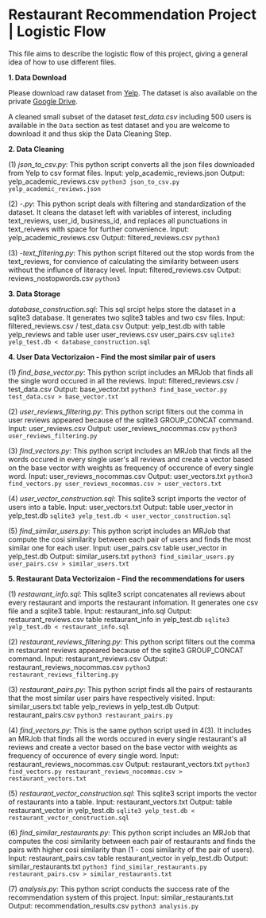 # Restaurant Recommendation Project | Logistic Flow

This file aims to describe the logistic flow of this project, giving a general idea of how to use different files.

**1. Data Download**

Please download raw dataset from [Yelp](https://www.yelp.com/dataset_challenge). The dataset is also available on the private [Google Drive]().

A cleaned small subset of the dataset _test_data.csv_ including 500 users is available in the <code>Data</code> section as test dataset and you are welcome to download it and thus skip the Data Cleaning Step.

**2. Data Cleaning**

(1) _json_to_csv.py_: This python script converts all the json files downloaded from Yelp to csv format files.
	Input: yelp_academic_reviews.json
	Output: yelp_academic_reviews.csv
	```
	python3 json_to_csv.py yelp_academic_reviews.json
	```

(2) _-.py_: This python script deals with filtering and standardization of the dataset. It cleans the dataset left with variables of interest, including text_reviews, user_id, business_id, and replaces all punctuations in text_reivews with space for further convenience.
	Input: yelp_academic_reviews.csv
	Output: filtered_reviews.csv
	```
	python3 
	```

(3) _-text_filtering.py_: This python script filtered out the stop words from the text_reviews, for convience of calculating the similarity between users without the influnce of literacy level.
	Input: filtered_reviews.csv
	Output: reviews_nostopwords.csv
	```
	python3
	```

**3. Data Storage**

_database_construction.sql_: This sql srcipt helps store the dataset in a sqlite3 database. It generates two sqlite3 tables and two csv files.
	Input: filtered_reviews.csv / test_data.csv 
	Output: yelp_test.db with table yelp_reviews and table user
			user_reviews.csv
			user_pairs.csv
	```
	sqlite3 yelp_test.db < database_construction.sql
	```

**4. User Data Vectorizaion - Find the most similar pair of users**

(1) _find_base_vector.py_: This python script includes an MRJob that finds all the single word occured in all the reviews.
	Input: filtered_reviews.csv / test_data.csv
	Output: base_vector.txt
	```
	python3 find_base_vector.py test_data.csv > base_vector.txt
	```

(2) _user_reviews_filtering.py_: This python script filters out the comma in user reviews appeared because of the sqlite3 GROUP_CONCAT command.
	Input: user_reviews.csv
	Output: user_reviews_nocommas.csv
	```
	python3 user_reviews_filtering.py
	```

(3) _find_vectors.py_: This python script includes an MRJob that finds all the words occured in every single user's all reviews and create a vector based on the base vector with weights as frequency of occurence of every single word.
	Input: user_reviews_nocommas.csv
	Output: user_vectors.txt
	```
	python3 find_vectors.py user_reviews_nocommas.csv > user_vectors.txt
	```

(4) _user_vector_construction.sql_: This sqlite3 script imports the vector of users into a table.
	Input: user_vectors.txt
	Output: table user_vector in yelp_test.db
	```
	sqlite3 yelp_test.db < user_vector_construction.sql
	```

(5) _find_similar_users.py_: This python script includes an MRJob that compute the cosi similarity between each pair of users and finds the most similar one for each user.
	Input: user_pairs.csv
		   table user_vector in yelp_test.db
	Output: similar_users.txt
	```
	python3 find_similar_users.py user_pairs.csv > similar_users.txt
	```

**5. Restaurant Data Vectorizaion - Find the recommendations for users**

(1) _restaurant_info.sql_: This sqlite3 script concatenates all reviews about every restaurant and imports the restaurant infomation. It generates one csv file and a sqlite3 table.
	Input: restaurant_info.sql
	Output: restaurant_reviews.csv
			table restaurant_info in yelp_test.db
	```
	sqlite3 yelp_test.db < restaurant_info.sql
	```

(2) _restaurant_reviews_filtering.py_: This python script filters out the comma in restaurant reviews appeared because of the sqlite3 GROUP_CONCAT command.
	Input: restaurant_reviews.csv
	Output: restaurant_reviews_nocommas.csv
	```
	python3 restaurant_reviews_filtering.py
	```

(3) _restaurant_pairs.py_: This python script finds all the pairs of restaurants that the most similar user pairs have respectively visited.
	Input: similar_users.txt
		   table yelp_reviews in yelp_test.db
	Output: restaurant_pairs.csv
	```
	python3 restaurant_pairs.py
	```

(4) _find_vectors.py_: This is the same python script used in 4(3). It includes an MRJob that finds all the words occured in every single restaurant's all reviews and create a vector based on the base vector with weights as frequency of occurence of every single word.
	Input: restaurant_reviews_nocommas.csv
	Output: restaurant_vectors.txt
	```
	python3 find_vectors.py restaurant_reviews_nocommas.csv > restaurant_vectors.txt
	```

(5) _restaurant_vector_construction.sql_: This sqlite3 script imports the vector of restaurants into a table.
	Input: restaurant_vectors.txt
	Output: table restaurant_vector in yelp_test.db
	```
	sqlite3 yelp_test.db < restaurant_vector_construction.sql
	```

(6) _find_similar_restaurants.py_: This python script includes an MRJob that computes the cosi similarity between each pair of restaurants and finds the pairs with higher cosi similarity than (1 - cosi similarity of the pair of users).
	Input: restaurant_pairs.csv
		   table restaurant_vector in yelp_test.db
	Output: similar_restaurants.txt
	```
	python3 find_similar_restaurants.py restaurant_pairs.csv > similar_restaurants.txt
	```

(7) _analysis.py_: This python script conducts the success rate of the recommendation system of this project.
	Input: similar_restaurants.txt
	Output: recommendation_results.csv
	```
	python3 analysis.py
	```






